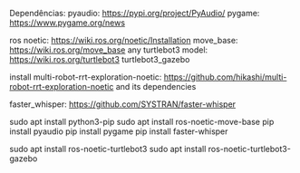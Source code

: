 Dependências:
pyaudio: https://pypi.org/project/PyAudio/
pygame: https://www.pygame.org/news

ros noetic: https://wiki.ros.org/noetic/Installation
move_base: https://wiki.ros.org/move_base
any turtlebot3 model: https://wiki.ros.org/turtlebot3
turtlebot3_gazebo

install multi-robot-rrt-exploration-noetic: https://github.com/hikashi/multi-robot-rrt-exploration-noetic and its dependencies

faster_whisper: https://github.com/SYSTRAN/faster-whisper


sudo apt install python3-pip
sudo apt install ros-noetic-move-base
pip install pyaudio
pip install pygame
pip install faster-whisper

sudo apt install ros-noetic-turtlebot3
sudo apt install ros-noetic-turtlebot3-gazebo


